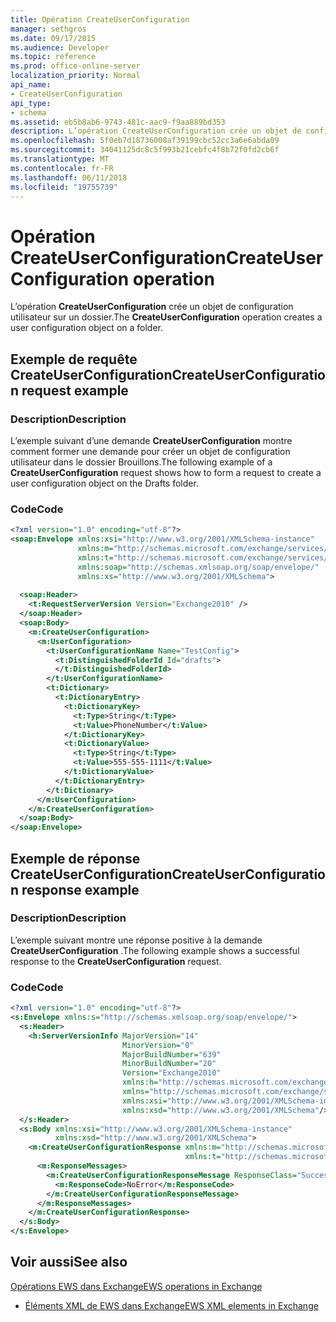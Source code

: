 ```yaml
---
title: Opération CreateUserConfiguration
manager: sethgros
ms.date: 09/17/2015
ms.audience: Developer
ms.topic: reference
ms.prod: office-online-server
localization_priority: Normal
api_name:
- CreateUserConfiguration
api_type:
- schema
ms.assetid: eb5b8ab6-9743-481c-aac9-f9aa889bd353
description: L’opération CreateUserConfiguration crée un objet de configuration utilisateur sur un dossier.
ms.openlocfilehash: 5f0eb7d18736008af39199cbc52cc3a6e6abda09
ms.sourcegitcommit: 34041125dc8c5f993b21cebfc4f8b72f0fd2cb6f
ms.translationtype: MT
ms.contentlocale: fr-FR
ms.lasthandoff: 06/11/2018
ms.locfileid: "19755739"
---
```

# <a name="createuserconfiguration-operation"></a><span data-ttu-id="81cbe-103">Opération CreateUserConfiguration</span><span class="sxs-lookup"><span data-stu-id="81cbe-103">CreateUserConfiguration operation</span></span>

<span data-ttu-id="81cbe-104">L’opération **CreateUserConfiguration** crée un objet de configuration utilisateur sur un dossier.</span><span class="sxs-lookup"><span data-stu-id="81cbe-104">The **CreateUserConfiguration** operation creates a user configuration object on a folder.</span></span> 
  
## <a name="createuserconfiguration-request-example"></a><span data-ttu-id="81cbe-105">Exemple de requête CreateUserConfiguration</span><span class="sxs-lookup"><span data-stu-id="81cbe-105">CreateUserConfiguration request example</span></span>

### <a name="description"></a><span data-ttu-id="81cbe-106">Description</span><span class="sxs-lookup"><span data-stu-id="81cbe-106">Description</span></span>

<span data-ttu-id="81cbe-107">L’exemple suivant d’une demande **CreateUserConfiguration** montre comment former une demande pour créer un objet de configuration utilisateur dans le dossier Brouillons.</span><span class="sxs-lookup"><span data-stu-id="81cbe-107">The following example of a **CreateUserConfiguration** request shows how to form a request to create a user configuration object on the Drafts folder.</span></span> 
  
### <a name="code"></a><span data-ttu-id="81cbe-108">Code</span><span class="sxs-lookup"><span data-stu-id="81cbe-108">Code</span></span>

```XML
<?xml version="1.0" encoding="utf-8"?>
<soap:Envelope xmlns:xsi="http://www.w3.org/2001/XMLSchema-instance"
               xmlns:m="http://schemas.microsoft.com/exchange/services/2006/messages"
               xmlns:t="http://schemas.microsoft.com/exchange/services/2006/types"
               xmlns:soap="http://schemas.xmlsoap.org/soap/envelope/"
               xmlns:xs="http://www.w3.org/2001/XMLSchema">
  
  <soap:Header>
    <t:RequestServerVersion Version="Exchange2010" />
  </soap:Header>
  <soap:Body>
    <m:CreateUserConfiguration>
      <m:UserConfiguration>
        <t:UserConfigurationName Name="TestConfig">
          <t:DistinguishedFolderId Id="drafts">
          </t:DistinguishedFolderId>
        </t:UserConfigurationName>
        <t:Dictionary>
          <t:DictionaryEntry>
            <t:DictionaryKey>
              <t:Type>String</t:Type>
              <t:Value>PhoneNumber</t:Value>
            </t:DictionaryKey>
            <t:DictionaryValue>
              <t:Type>String</t:Type>
              <t:Value>555-555-1111</t:Value>
            </t:DictionaryValue>
          </t:DictionaryEntry>
        </t:Dictionary>
      </m:UserConfiguration>  
    </m:CreateUserConfiguration>
  </soap:Body>
</soap:Envelope>
```

## <a name="createuserconfiguration-response-example"></a><span data-ttu-id="81cbe-109">Exemple de réponse CreateUserConfiguration</span><span class="sxs-lookup"><span data-stu-id="81cbe-109">CreateUserConfiguration response example</span></span>

### <a name="description"></a><span data-ttu-id="81cbe-110">Description</span><span class="sxs-lookup"><span data-stu-id="81cbe-110">Description</span></span>

<span data-ttu-id="81cbe-111">L’exemple suivant montre une réponse positive à la demande **CreateUserConfiguration** .</span><span class="sxs-lookup"><span data-stu-id="81cbe-111">The following example shows a successful response to the **CreateUserConfiguration** request.</span></span> 
  
### <a name="code"></a><span data-ttu-id="81cbe-112">Code</span><span class="sxs-lookup"><span data-stu-id="81cbe-112">Code</span></span>

```XML
<?xml version="1.0" encoding="utf-8"?>
<s:Envelope xmlns:s="http://schemas.xmlsoap.org/soap/envelope/">
  <s:Header>
    <h:ServerVersionInfo MajorVersion="14" 
                         MinorVersion="0" 
                         MajorBuildNumber="639" 
                         MinorBuildNumber="20" 
                         Version="Exchange2010" 
                         xmlns:h="http://schemas.microsoft.com/exchange/services/2006/types" 
                         xmlns="http://schemas.microsoft.com/exchange/services/2006/types" 
                         xmlns:xsi="http://www.w3.org/2001/XMLSchema-instance" 
                         xmlns:xsd="http://www.w3.org/2001/XMLSchema"/>
  </s:Header>
  <s:Body xmlns:xsi="http://www.w3.org/2001/XMLSchema-instance" 
          xmlns:xsd="http://www.w3.org/2001/XMLSchema">
    <m:CreateUserConfigurationResponse xmlns:m="http://schemas.microsoft.com/exchange/services/2006/messages" 
                                       xmlns:t="http://schemas.microsoft.com/exchange/services/2006/types">
      <m:ResponseMessages>
        <m:CreateUserConfigurationResponseMessage ResponseClass="Success">
          <m:ResponseCode>NoError</m:ResponseCode>
        </m:CreateUserConfigurationResponseMessage>
      </m:ResponseMessages>
    </m:CreateUserConfigurationResponse>
  </s:Body>
</s:Envelope>
```

## <a name="see-also"></a><span data-ttu-id="81cbe-113">Voir aussi</span><span class="sxs-lookup"><span data-stu-id="81cbe-113">See also</span></span>



[<span data-ttu-id="81cbe-114">Opérations EWS dans Exchange</span><span class="sxs-lookup"><span data-stu-id="81cbe-114">EWS operations in Exchange</span></span>](ews-operations-in-exchange.md)
  
- [<span data-ttu-id="81cbe-115">Éléments XML de EWS dans Exchange</span><span class="sxs-lookup"><span data-stu-id="81cbe-115">EWS XML elements in Exchange</span></span>](ews-xml-elements-in-exchange.md)

